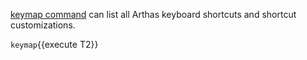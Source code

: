 [keymap command](https://arthas.aliyun.com/en/doc/keymap.html) can list all Arthas keyboard shortcuts and shortcut customizations.

`keymap`{{execute T2}}